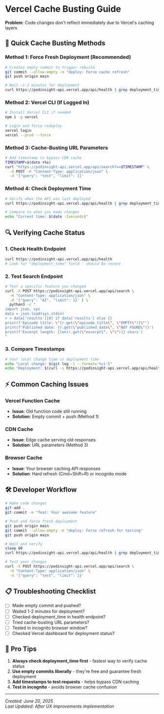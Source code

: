 # Vercel Cache Busting Guide

**Problem**: Code changes don't reflect immediately due to Vercel's caching layers

## 🚀 **Quick Cache Busting Methods**

### **Method 1: Force Fresh Deployment (Recommended)**
```bash
# Creates empty commit to trigger rebuild
git commit --allow-empty -m "deploy: Force cache refresh" 
git push origin main

# Wait ~1-2 minutes for deployment
curl https://podinsight-api.vercel.app/api/health | grep deployment_time
```

### **Method 2: Vercel CLI (If Logged In)**
```bash
# Install Vercel CLI if needed
npm i -g vercel

# Login and force redeploy
vercel login
vercel --prod --force
```

### **Method 3: Cache-Busting URL Parameters**
```bash
# Add timestamp to bypass CDN cache
TIMESTAMP=$(date +%s)
curl "https://podinsight-api.vercel.app/api/search?v=$TIMESTAMP" \
  -X POST -H "Content-Type: application/json" \
  -d '{"query": "test", "limit": 1}'
```

### **Method 4: Check Deployment Time**
```bash
# Verify when the API was last deployed
curl https://podinsight-api.vercel.app/api/health | grep deployment_time

# Compare to when you made changes
echo "Current time: $(date -Iseconds)"
```

## 🔍 **Verifying Cache Status**

### **1. Check Health Endpoint**
```bash
curl https://podinsight-api.vercel.app/api/health
# Look for "deployment_time" field - should be recent
```

### **2. Test Search Endpoint**
```bash
# Test a specific feature you changed
curl -X POST https://podinsight-api.vercel.app/api/search \
  -H "Content-Type: application/json" \
  -d '{"query": "AI", "limit": 1}' | \
  python3 -c "
import json, sys
data = json.load(sys.stdin)
r = data['results'][0] if data['results'] else {}
print(f'Episode title: \"{r.get(\"episode_title\", \"EMPTY\")}\"')
print(f'Published date: {r.get(\"published_date\", \"NOT FOUND\")}')
print(f'Excerpt length: {len(r.get(\"excerpt\", \"\"))} chars')
"
```

### **3. Compare Timestamps**
```bash
# Your local change time vs deployment time
echo "Local change: $(git log -1 --format='%ci')"
echo "Deployment: $(curl -s https://podinsight-api.vercel.app/api/health | grep -o '\"deployment_time\":\"[^\"]*\"')"
```

## ⚡ **Common Caching Issues**

### **Vercel Function Cache**
- **Issue**: Old function code still running
- **Solution**: Empty commit + push (Method 1)

### **CDN Cache** 
- **Issue**: Edge cache serving old responses
- **Solution**: URL parameters (Method 3)

### **Browser Cache**
- **Issue**: Your browser caching API responses
- **Solution**: Hard refresh (Cmd+Shift+R) or incognito mode

## 🛠️ **Developer Workflow**

```bash
# Make code changes
git add .
git commit -m "feat: Your awesome feature"

# Push and force fresh deployment
git push origin main
git commit --allow-empty -m "deploy: Force refresh for testing"
git push origin main

# Wait and verify
sleep 60
curl https://podinsight-api.vercel.app/api/health | grep deployment_time

# Test your changes
curl -X POST https://podinsight-api.vercel.app/api/search \
  -H "Content-Type: application/json" \
  -d '{"query": "test", "limit": 1}'
```

## 📋 **Troubleshooting Checklist**

- [ ] Made empty commit and pushed?
- [ ] Waited 1-2 minutes for deployment?
- [ ] Checked deployment_time in health endpoint?
- [ ] Tried cache-busting URL parameters?
- [ ] Tested in incognito browser window?
- [ ] Checked Vercel dashboard for deployment status?

## 🎯 **Pro Tips**

1. **Always check deployment_time first** - fastest way to verify cache status
2. **Use empty commits liberally** - they're free and guarantee fresh deployment  
3. **Add timestamps to test requests** - helps bypass CDN caching
4. **Test in incognito** - avoids browser cache confusion

---

*Created: June 20, 2025*  
*Last Updated: After UX improvements implementation*